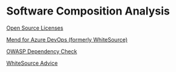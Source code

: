# Software Composition Analysis

[Open Source Licenses](https://opensource.org/licenses)

[Mend for Azure DevOps (formerly WhiteSource)](https://marketplace.visualstudio.com/items?itemName=whitesource.WhiteSource-azure-devops-services)

[OWASP Dependency Check](https://marketplace.visualstudio.com/items?itemName=dependency-check.dependencycheck)

[WhiteSource Advice](https://marketplace.visualstudio.com/items?itemName=whitesource.whitesource-advise)